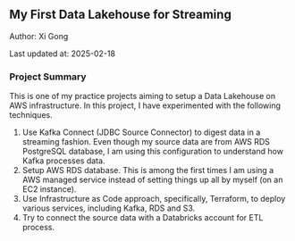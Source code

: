 ## My First Data Lakehouse for Streaming

Author: Xi Gong

Last updated at: 2025-02-18

### Project Summary
This is one of my practice projects aiming to setup a Data Lakehouse on AWS infrastructure. 
In this project, I have experimented with the following techniques. 
1. Use Kafka Connect (JDBC Source Connector) to digest data in a streaming fashion. Even though my source data are from AWS RDS PostgreSQL database, I am using this configuration to understand how Kafka processes data.
2. Setup AWS RDS database. This is among the first times I am using a AWS managed service instead of setting things up all by myself (on an EC2 instance). 
3. Use Infrastructure as Code approach, specifically, Terraform, to deploy various services, including Kafka, RDS and S3.
4. Try to connect the source data with a Databricks account for ETL process.
